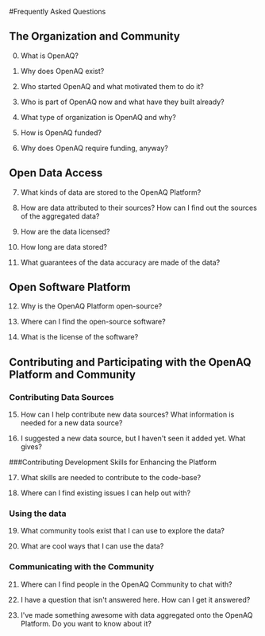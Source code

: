 #Frequently Asked Questions

## The Organization and Community

0. What is OpenAQ?

1. Why does OpenAQ exist?

2. Who started OpenAQ and what motivated them to do it?

3. Who is part of OpenAQ now and what have they built already?

4. What type of organization is OpenAQ and why?

5. How is OpenAQ funded?

6. Why does OpenAQ require funding, anyway?



## Open Data Access

7. What kinds of data are stored to the OpenAQ Platform?

8. How are data attributed to their sources? How can I find out the sources of the aggregated data?

9. How are the data licensed?

10. How long are data stored?

11. What guarantees of the data accuracy are made of the data? 



## Open Software Platform 

12. Why is the OpenAQ Platform open-source?

13. Where can I find the open-source software?

14. What is the license of the software?

 
 
## Contributing and Participating with the OpenAQ Platform and Community

### Contributing Data Sources

15. How can I help contribute new data sources? What information is needed for a new data source?

16. I suggested a new data source, but I haven't seen it added yet. What gives?



###Contributing Development Skills for Enhancing the Platform

17. What skills are needed to contribute to the code-base? 

18. Where can I find existing issues I can help out with?


### Using the data

19. What community tools exist that I can use to explore the data?

20. What are cool ways that I can use the data?



### Communicating with the Community

21. Where can I find people in the OpenAQ Community to chat with? 

22. I have a question that isn't answered here. How can I get it answered?

23. I've made something awesome with data aggregated onto the OpenAQ Platform. Do you want to know about it?
